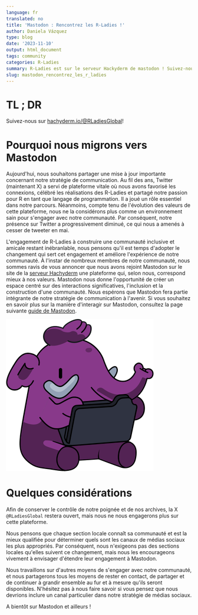 ```yaml
---
language: fr
translated: no
title: 'Mastodon : Rencontrez les R-Ladies !'
author: Daniela Vázquez
type: blog
date: '2023-11-10'
output: html_document
tags: community
categories: R-Ladies
summary: R-Ladies est sur le serveur Hackyderm de mastodon ! Suivez-nous sur [hachyderm.io/@RLadiesGlobal](https://hachyderm.io/@RLadiesGlobal)!
slug: mastodon_rencontrez_les_r_ladies
---
```


# TL ; DR

Suivez-nous sur [hachyderm.io/@RLadiesGlobal](https://hachyderm.io/@RLadiesGlobal)!

# Pourquoi nous migrons vers Mastodon

Aujourd'hui, nous souhaitons partager une mise à jour importante concernant notre stratégie de communication.
Au fil des ans, Twitter (maintenant X) a servi de plateforme vitale où nous avons favorisé les connexions, célébré les réalisations des R-Ladies et partagé notre passion pour R en tant que langage de programmation.
Il a joué un rôle essentiel dans notre parcours.
Néanmoins, compte tenu de l'évolution des valeurs de cette plateforme, nous ne la considérons plus comme un environnement sain pour s'engager avec notre communauté.
Par conséquent, notre présence sur Twitter a progressivement diminué, ce qui nous a amenés à cesser de tweeter en mai.

L'engagement de R-Ladies à construire une communauté inclusive et amicale restant inébranlable, nous pensons qu'il est temps d'adopter le changement qui sert cet engagement et améliore l'expérience de notre communauté.
À l'instar de nombreux membres de notre communauté, nous sommes ravis de vous annoncer que nous avons rejoint Mastodon sur le site de la [serveur Hachyderm](https://hachyderm.io/about) une plateforme qui, selon nous, correspond mieux à nos valeurs.
Mastodon nous donne l'opportunité de créer un espace centré sur des interactions significatives, l'inclusion et la construction d'une communauté.
Nous espérons que Mastodon fera partie intégrante de notre stratégie de communication à l'avenir.
Si vous souhaitez en savoir plus sur la manière d'interagir sur Mastodon, consultez la page suivante [guide de Mastodon](https://github.com/joyeusenoelle/GuideToMastodon).

![Mastodon éléphant en violet R-Ladies](elephant_ui_working.png)

# Quelques considérations

Afin de conserver le contrôle de notre poignée et de nos archives, la X `@RLadiesGlobal` restera ouvert, mais nous ne nous engagerons plus sur cette plateforme.

Nous pensons que chaque section locale connaît sa communauté et est la mieux qualifiée pour déterminer quels sont les canaux de médias sociaux les plus appropriés.
Par conséquent, nous n'exigeons pas des sections locales qu'elles suivent ce changement, mais nous les encourageons vivement à envisager d'étendre leur engagement à Mastodon.

Nous travaillons sur d'autres moyens de s'engager avec notre communauté, et nous partagerons tous les moyens de rester en contact, de partager et de continuer à grandir ensemble au fur et à mesure qu'ils seront disponibles.
N'hésitez pas à nous faire savoir si vous pensez que nous devrions inclure un canal particulier dans notre stratégie de médias sociaux.

A bientôt sur Mastodon et ailleurs !


